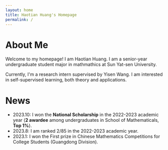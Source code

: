 ```yaml
---
layout: home
title: Haotian Huang's Homepage
permalink: /
---
```


# About Me

Welcome to my homepage! I am Haotian Huang. I am a senior-year undergraduate student major in mathmathics at Sun Yat-sen University. 

Currently, I'm a research intern supervised by Yisen Wang. I am interested in self-supervised learning, both theory and applications.

# News

- 2023.10: I won the **National Scholarship** in the 2022-2023 academic year (**2 awardee** among undergraduates in School of Mathematicals, **Top 1%**).
- 2023.8: I am ranked 2/85 in the 2022-2023 academic year.
- 2023.1: I won the First prize in Chinese Mathematics Competitions for College Students (Guangdong Division).
